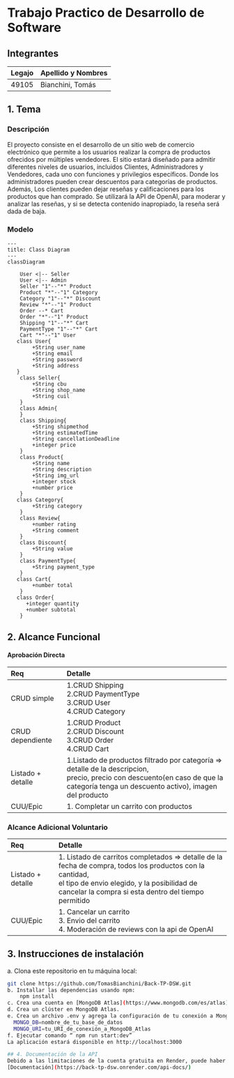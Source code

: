 # Trabajo Practico de Desarrollo de Software
## Integrantes 
|Legajo|Apellido y Nombres|
|:-|:-|
|49105|Bianchini, Tomás|

## 1. Tema
### Descripción
El proyecto consiste en el desarrollo de un sitio web de comercio electrónico que permite a los usuarios realizar la compra de productos ofrecidos por múltiples vendedores. El sitio estará diseñado para admitir diferentes niveles de usuarios, incluidos Clientes, Administradores y Vendedores, cada uno con funciones y privilegios específicos. Donde los administradores pueden crear descuentos para categorías de productos. Además, Los clientes pueden dejar reseñas y calificaciones para los productos que han comprado. Se utilizará la API de OpenAI, para moderar y analizar las reseñas, y si se detecta contenido inapropiado, la reseña será dada de baja. 
### Modelo
```mermaid
---
title: Class Diagram
---
classDiagram
  
    User <|-- Seller
    User <|-- Admin
    Seller "1"--"*" Product
    Product "*"--"1" Category
    Category "1"--"*" Discount
    Review "*"--"1" Product
    Order --* Cart
    Order "*"--"1" Product
    Shipping "1"--"*" Cart 
    PaymentType "1"--"*" Cart 
    Cart "*"--"1" User
   class User{
        +String user_name
        +String email
        +String password
        +String address     
   }
    class Seller{
        +String cbu
        +String shop_name
        +String cuil
    }
    class Admin{
    }
    class Shipping{
        +String shipmethod
        +String estimatedTime
        +String cancellationDeadline
        +integer price
    }    
    class Product{
        +String name
        +String description
        +String img_url
        +integer stock
        +number price 
    }
   class Category{
        +String category
    }
    class Review{
        +number rating 
        +String comment
    }
    class Discount{
        +String value
    }
    class PaymentType{
        +String payment_type
    }
   class Cart{
        +number total
    }
   class Order{
      +integer quantity 
      +number subtotal
    }
```


## 2. Alcance Funcional
#### Aprobación Directa
|Req|Detalle|
|:-|:-|
|CRUD simple|1.CRUD Shipping <br> 2.CRUD PaymentType <br> 3.CRUD User <br> 4.CRUD Category|
|CRUD dependiente|1.CRUD Product <br> 2.CRUD Discount <br> 3.CRUD Order <br> 4.CRUD Cart|
|Listado + detalle|1.Listado de productos filtrado por categoría => detalle de la descripcion, <br> precio, precio con descuento(en caso de que la categoría tenga un descuento activo), imagen del producto |
|CUU/Epic|1. Completar un carrito con productos|
### Alcance Adicional Voluntario

|Req|Detalle|
|:-|:-|
|Listado + detalle|1. Listado de carritos completados => detalle de la fecha de compra, todos los productos con la cantidad, <br> el tipo de envio elegido, y la posibilidad de cancelar la compra si esta dentro del tiempo permitido |
|CUU/Epic|1. Cancelar un carrito <br> 3. Envio del carrito <br> 4. Moderación de reviews con la api de OpenAI|
## 3. Instrucciones de instalación
  a. Clona este repositorio en tu máquina local:
  ```bash
  git clone https://github.com/TomasBianchini/Back-TP-DSW.git
  b. Installar las dependencias usando npm:
      npm install
  c. Crea una cuenta en [MongoDB Atlas](https://www.mongodb.com/es/atlas) si aún no tienes una.
  d. Crea un clúster en MongoDB Atlas.
  e. Crea un archivo .env y agrega la configuración de tu conexión a MongoDB Atlas en el archivo .env
    MONGO_DB=nombre_de_tu_base_de_datos
    MONGO_URI=tu_URI_de_conexión_a_MongoDB_Atlas
  f. Ejecutar comando “ npm run start:dev”
La aplicación estará disponible en http://localhost:3000 
  
## 4. Documentación de la API 
Debido a las limitaciones de la cuenta gratuita en Render, puede haber un retraso de unos minutos en la carga de la documentación.
[Documentación](https://back-tp-dsw.onrender.com/api-docs/)
